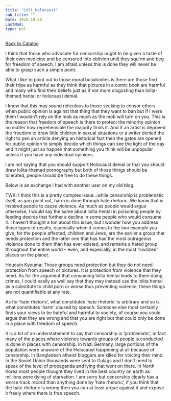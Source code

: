 ```yaml
---
title: "Loli Holocaust"
sub_title: ""
Date: 2020-10-26
LastMod:
type: pol
---
```


[Back to Catalog](https://otaking.xyz/index.html)

I think that those who advocate for censorship ought to be given a taste of their own medicine and be censored into oblivion until they squirm and beg for freedom of speech. I am afraid unless this is done they will never be able to grasp such a simple point.

What I like to point out to those moral busybodies is there are those find their tripe as harmful as they think that pictures in a comic book are harmful and many who find their beliefs just as if not more disgusting than lolita-themed hentai or holocaust denial.

I know that this may sound ridiculous to those seeking to censor others when public opinion is against that thing that they want to ban but if I were them I wouldn’t rely on the mob as much as the mob will turn on you. This is the reason that freedom of speech is there to protect the minority opinion no matter how reprehensible the majority finds it. And if an artist is deprived the freedom to draw little children in sexual situations or a writer denied the right to pen an article denying an historical fact then the gates are opened for public opinion to simply decide which things can see the light of the day and it might just so happen that something you think will be unpopular unless if you have any individual opinions.

I am not saying that you should support Holocaust denial or that you should draw lolita-themed pornography but both of those things should be tolerated, people should be free to do these things.

Below is an exchange I had with another user on my old blog:

TWK: I think this is a pretty complex issue…while censorship is problematic itself, as you point out, harm is done through hate rhetoric. We know that is inspired people to cause violence. As much as people would argue otherwise, I would say the same about lolita hentai in poisoning people by feeding desires that further a decline in some people who would consume it. I haven’t thought a ton about this issue, but I wonder how you address those types of results, especially when it comes to the two example you give, for the people affected, children and Jews, are the earlier a group that needs protection and the latter one that has had the most outrageous violence done to them than has ever existed, and remains a hated group throughout the entire world – even, and especially, in the most “civilized” places on the planet.

Hououin Kyouma: Those groups need protection but they do not need protection from speech or pictures. It is protection from violence that they need. As for the argument that consuming lolita hentai leads to them doing crimes, I could easily as well say that they may instead use the lolita hentai as a substitute to child porn or worse thus preventing violence, these things are not quantifiable at any rate.

As for ‘hate rhetoric’, what constitutes ‘hate rhetoric’ is arbitrary and so is what constitutes ‘harm’ caused by speech. Someone else most certainly finds your views to be hateful and harmful to society, of course you could argue that they are wrong and that you are right but that could only be done in a place with freedom of speech.

It is a bit of an understatement to say that censorship is ‘problematic’, in fact many of the places where violence towards groups of people is conducted is done in places with censorship. In Nazi Germany, large portions of the population were unaware of the Holocaust happening at all because of censorship. In Bangladesh atheist bloggers are killed for voicing their mind. In the Soviet Union thousands were sent to Gulags and I don’t need to speak of the level of propaganda and lying that went on there. In North Korea most people thought they lived in the best country on earth as millions were dying of starvation. I am sorry but censorship clearly has a worse track record than anything done by ‘hate rhetoric’, if you think that the hate rhetoric is wrong then you can at least argue against it and expose it freely where there is free speech.
